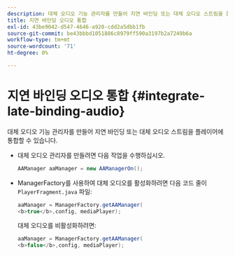 ```yaml
---
description: 대체 오디오 기능 관리자를 만들어 지연 바인딩 또는 대체 오디오 스트림을 플레이어에 통합할 수 있습니다.
title: 지연 바인딩 오디오 통합
exl-id: 43be9042-d547-4646-a920-cdd2a5dbb1fb
source-git-commit: be43bbbd1051886c8979ff590a3197b2a7249b6a
workflow-type: tm+mt
source-wordcount: '71'
ht-degree: 0%

---
```


# 지연 바인딩 오디오 통합 {#integrate-late-binding-audio}

대체 오디오 기능 관리자를 만들어 지연 바인딩 또는 대체 오디오 스트림을 플레이어에 통합할 수 있습니다.

* 대체 오디오 관리자를 만들려면 다음 작업을 수행하십시오.

   ```java
   AAManager aaManager = new AAManagerOn(); 
   ```

* ManagerFactory를 사용하여 대체 오디오를 활성화하려면 다음 코드 줄이 `PlayerFragment.java` 파일:

   ```java
   aaManager = ManagerFactory.getAAManager( 
   <b>true</b>,config, mediaPlayer);
   ```

   대체 오디오를 비활성화하려면:

   ```java
   aaManager = ManagerFactory.getAAManager( 
   <b>false</b>,config, mediaPlayer);
   ```
